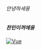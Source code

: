 ###### 안녕하세용
#### *찬민이꺼에용*
[![Vue](/images/)](https://www.google.com/imgres?imgurl=https%3A%2F%2Flifet-img.s3.ap-northeast-2.amazonaws.com%2F6b980705-1d57-46a4-8193-ca490d19d00d&tbnid=aLKd_iEk2IYN7M&vet=12ahUKEwi0qp29lreCAxVYwWEKHdVMCtsQMygMegQIARBj..i&imgrefurl=https%3A%2F%2Flifet.co.kr%2FContents%2FDetail%2F%25EA%25B3%25A0%25EC%2596%2591%25EC%259D%25B4%25EB%258F%2584%2520%25EB%258D%2594%25EC%259C%2584%25EB%258A%2594%2520%25ED%259E%2598%25EB%2593%25A4%25EC%2596%25B4%25EC%259A%2594%2C%2520%25EA%25B3%25A0%25EC%2596%2591%25EC%259D%25B4%25EC%2599%2580%2520%25EC%2597%25AC%25EB%25A6%2584%25EB%2582%2598%25EA%25B8%25B0&docid=nC2Lt8MLdH2h7M&w=1000&h=665&q=%EA%B3%A0%EC%96%91%EC%9D%B4&ved=2ahUKEwi0qp29lreCAxVYwWEKHdVMCtsQMygMegQIARBj)
